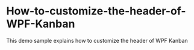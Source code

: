 # How-to-customize-the-header-of-WPF-Kanban
This demo sample explains how to customize the header of WPF Kanban
